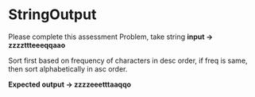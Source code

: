 # StringOutput

Please complete this assessment
Problem, take string <Strong>input -> zzzzttteeeqqaao</strong>

Sort first based on frequency of characters in desc order, if freq is same, then sort alphabetically in asc order.

<strong>Expected output -> zzzzeeetttaaqqo </strong>
